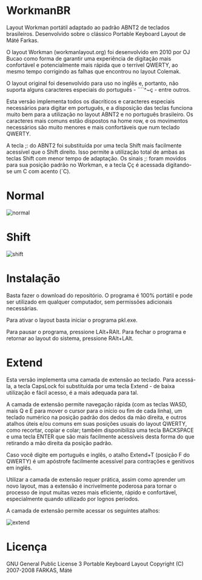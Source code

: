 # WorkmanBR
Layout Workman portátil adaptado ao padrão ABNT2 de teclados brasileiros.
Desenvolvido sobre o clássico Portable Keyboard Layout de Máté Farkas.

O layout Workman (workmanlayout.org) foi desenvolvido em 2010 por OJ Bucao como forma de garantir uma experiência de digitação mais confortável e potencialmente mais rápida que o terrível QWERTY, ao mesmo tempo corrigindo as falhas que encontrou no layout Colemak.

O layout original foi desenvolvido para uso no inglês e, portanto, não suporta alguns caracteres especiais do português - ¨´`^~ç - entre outros.

Esta versão implementa todos os diacríticos e caracteres especiais necessários para digitar em português, e a disposição das teclas funciona muito bem para a utilização no layout ABNT2 e no português brasileiro. Os caracteres mais comuns estão dispostos na home row, e os movimentos necessários são muito menores e mais confortáveis que num teclado QWERTY.

A tecla ;: do ABNT2 foi substituída por uma tecla Shift mais facilmente acessível que o Shift direito. Isso permite a utilização total de ambas as teclas Shift com menor tempo de adaptação. Os sinais ;: foram movidos para sua posição padrão no Workman, e a tecla Çç é acessada digitando-se um C com acento (´C).
# Normal
![normal](https://github.com/lmlask/workmanbr/blob/main/layouts/workman/state0.png?raw=true)
# Shift
![shift](https://github.com/lmlask/workmanbr/blob/main/layouts/workman/state1.png?raw=true)
# Instalação
Basta fazer o download do repositório. O programa é 100% portátil e pode ser utilizado em qualquer computador, sem permissões adicionais necessárias.

Para ativar o layout basta iniciar o programa pkl.exe.

Para pausar o programa, pressione LAlt+RAlt. Para fechar o programa e retornar ao layout do sistema, pressione RAlt+LAlt.

# Extend
Esta versão implementa uma camada de extensão ao teclado. Para acessá-la, a tecla CapsLock foi substituída por uma tecla Extend - de baixa utilização e fácil acesso, é a mais adequada para tal. 

A camada de extensão permite navegação rápida (com as teclas WASD, mais Q e E para mover o cursor para o início ou fim de cada linha), um teclado numérico na posição padrão dos dedos da mão direita, e outros atalhos úteis e/ou comuns em suas posições usuais do layout QWERTY, como recortar, copiar e colar; também disponibiliza uma tecla BACKSPACE e uma tecla ENTER que são mais facilmente acessíveis desta forma do que retirando a mão direita da posição padrão. 

Caso você digite em português e inglês, o atalho Extend+T (posição F do QWERTY) é um apóstrofe facilmente acessível para contrações e genitivos em inglês.

Utilizar a camada de extensão requer prática, assim como aprender um novo layout, mas a extensão é incrivelmente poderosa para tornar o processo de input muitas vezes mais eficiente, rápido e confortável, especialmente quando utilizado por lognos períodos.

A camada de extensão permite acessar os seguintes atalhos:

![extend](https://github.com/lmlask/workmanbr/blob/main/layouts/workman/extend.png?raw=true)
# Licença
GNU General Public License 3
Portable Keyboard Layout Copyright (C) 2007-2008 FARKAS, Máté
